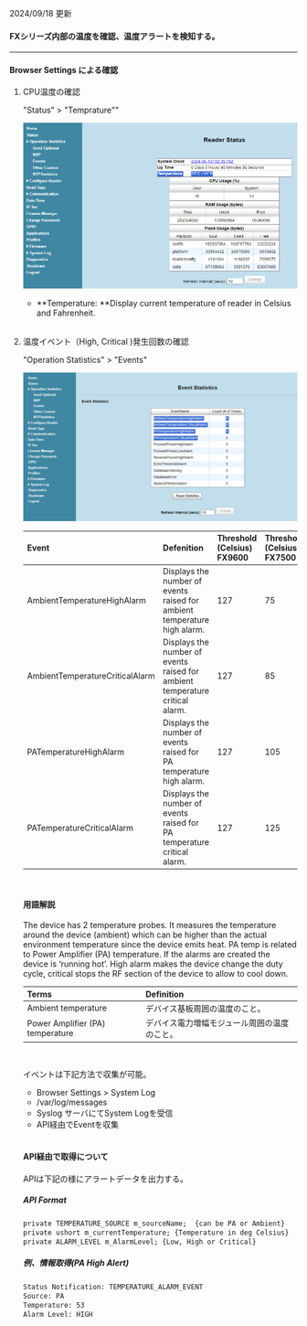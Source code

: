 2024/09/18 更新

#### FXシリーズ内部の温度を確認、温度アラートを検知する。

---

#### Browser Settings による確認

1. CPU温度の確認

   "Status" > "Temprature""

   ![1718267190149](image/README/1718267190149.png)

   * **Temperature: **Display current temperature of reader in Celsius and Fahrenheit.

   </br>
2. 温度イベント（High, Critical )発生回数の確認

   "Operation Statistics" > "Events"

   ![1718267163207](image/README/1718267163207.png)

   | Event                           | Defenition                                                                   | Threshold (Celsius)<br />FX9600 | Threshold (Celsius)<br />FX7500 |
   | ------------------------------- | ---------------------------------------------------------------------------- | ------------------------------- | ------------------------------- |
   | AmbientTemperatureHighAlarm     | Displays the number of events raised for ambient temperature high alarm.     | 127                             | 75                              |
   | AmbientTemperatureCriticalAlarm | Displays the number of events raised for ambient temperature critical alarm. | 127                             | 85                              |
   | PATemperatureHighAlarm          | Displays the number of events raised for PA temperature high alarm.          | 127                             | 105                             |
   | PATemperatureCriticalAlarm      | Displays the number of events raised for PA temperature critical alarm.      | 127                             | 125                             |

   </br>

   #### 用語解説

   The device has 2 temperature probes. It measures the temperature around the device (ambient) which can be higher than the actual environment temperature since the device emits heat. PA temp is related to Power Amplifier (PA) temperature. If the alarms are created the device is ‘running hot’. High alarm makes the device change the duty cycle, critical stops the RF section of the device to allow to cool down.

   | Terms                            | Definition                                   |
   | -------------------------------- | -------------------------------------------- |
   | Ambient temperature              | デバイス基板周囲の温度のこと。               |
   | Power Amplifier (PA) temperature | デバイス電力増幅モジュール周囲の温度のこと。 |

   </br>

   イベントは下記方法で収集が可能。

   - Browser Settings > System Log
   - /var/log/messages
   - Syslog サーバにてSystem Logを受信
   - API経由でEventを収集


   </br>

   #### API経由で取得について

   APIは下記の様にアラートデータを出力する。

   ##### API Format

   ```
   private TEMPERATURE_SOURCE m_sourceName;  {can be PA or Ambient}
   private ushort m_currentTemperature; {Temperature in deg Celsius}
   private ALARM_LEVEL m_AlarmLevel; {Low, High or Critical}
   ```

   ##### 例、情報取得(PA High Alert)
   ```
   Status Notification: TEMPERATURE_ALARM_EVENT
   Source: PA
   Temperature: 53
   Alarm Level: HIGH
   ```
